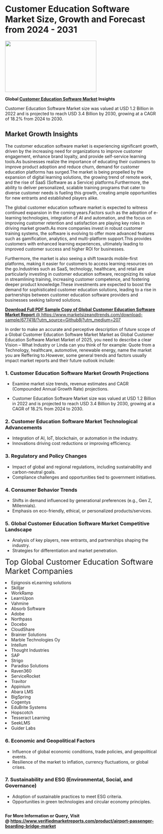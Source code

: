 <H1>Customer Education Software Market Size, Growth and Forecast from 2024 - 2031</H1><img class="aligncenter size-medium wp-image-584254" src="https://thirdeyenews.in/wp-content/uploads/2024/09/Global-Market-Research-300x168.jpeg" alt="" width="300" height="168" /><p><strong>Global&nbsp;<a href="https://www.marketsizeandtrends.com/download-sample/677418/?utm_source=Github8j?utm_medium=207">Customer Education Software Market</a> Insights</strong></p><p>Customer Education Software Market size was valued at USD 1.2 Billion in 2022 and is projected to reach USD 3.4 Billion by 2030, growing at a CAGR of 18.2% from 2024 to 2030.</p><p><h2>Market Growth Insights</h2> <p>The customer education software market is experiencing significant growth, driven by the increasing need for organizations to improve customer engagement, enhance brand loyalty, and provide self-service learning tools.As businesses realize the importance of educating their customers to improve product adoption and reduce churn, demand for customer education platforms has surged.The market is being propelled by the expansion of digital learning solutions, the growing trend of remote work, and the rise of SaaS (Software as a Service) platforms.Furthermore, the ability to deliver personalized, scalable training programs that cater to diverse customer needs is fueling this growth, creating ample opportunities for new entrants and established players alike.</p> <p><a href="#"></a></p> <p>The global customer education software market is expected to witness continued expansion in the coming years.Factors such as the adoption of e-learning technologies, integration of AI and automation, and the focus on improving customer retention and satisfaction are playing key roles in driving market growth.As more companies invest in robust customer training systems, the software is evolving to offer more advanced features such as gamification, analytics, and multi-platform support.This provides customers with enhanced learning experiences, ultimately leading to improved customer success and higher ROI for businesses.</p> <p>Furthermore, the market is also seeing a shift towards mobile-first platforms, making it easier for customers to access learning resources on the go.Industries such as SaaS, technology, healthcare, and retail are particularly investing in customer education software, recognizing its value in streamlining training, increasing customer competence, and fostering deeper product knowledge.These investments are expected to boost the demand for sophisticated customer education solutions, leading to a rise in partnerships between customer education software providers and businesses seeking tailored solutions.</p> <p><a href="#"></p><p><span class=""><strong>Download Full PDF Sample Copy of Global Customer Education Software Market Report</strong> @ <a href="https://www.marketsizeandtrends.com/download-sample/677418/?utm_source=Github8j?utm_medium=207" target="_blank">https://www.marketsizeandtrends.com/download-sample/677418/?utm_source=Github8j?utm_medium=207</a></span></p><p>In order to make an accurate and perceptive description of future scope of a Global&nbsp;Customer Education Software Market Market as Global&nbsp;Customer Education Software Market Market of 2025, you need to describe a clear Vision &ndash; What Industry or Linda can you think of for example: Quote from a Technology, healthcare, automotive, renewable energy, name the market you are Reffering to.However, some general trends and factors usually impact market reports and their future outlook include:</p><h3>1.&nbsp;<strong>Customer Education Software Market Growth Projections</strong></h3><ul><li>Examine market size trends, revenue estimates and CAGR (Compounded Annual Growth Rate) projections.</li><li><p>Customer Education Software Market size was valued at USD 1.2 Billion in 2022 and is projected to reach USD 3.4 Billion by 2030, growing at a CAGR of 18.2% from 2024 to 2030.</p></li></ul><h3>2.&nbsp;<strong>Customer Education Software Market Technological Advancements</strong></h3><ul><li>Integration of AI, IoT, blockchain, or automation in the industry.</li><li>Innovations driving cost reductions or improving efficiency.</li></ul><h3>3.&nbsp;<strong>Regulatory and Policy Changes</strong></h3><ul><li>Impact of global and regional regulations, including sustainability and carbon-neutral goals.</li><li>Compliance challenges and opportunities tied to government initiatives.</li></ul><h3>4.&nbsp;<strong>Consumer Behavior Trends</strong></h3><ul><li>Shifts in demand influenced by generational preferences (e.g., Gen Z, Millennials).</li><li>Emphasis on eco-friendly, ethical, or personalized products/services.</li></ul><h3>5.&nbsp;<strong>Global Customer Education Software Market Competitive Landscape</strong></h3><ul><li>Analysis of key players, new entrants, and partnerships shaping the industry.</li><li>Strategies for differentiation and market penetration.</li></ul><p data-pm-slice="1 1 []"><span style="color: inherit; font-family: inherit; font-size: 25px;">Top Global Customer Education Software Market Companies</span></p><div class="" data-test-id=""><p><li>Epignosis eLearning solutions</li><li> Skilljar</li><li> WorkRamp</li><li> LearnUpon</li><li> Vahmine</li><li> Absorb Software</li><li> Adobe</li><li> Northpass</li><li> Docebo</li><li> CloudShare</li><li> Brainier Solutions</li><li> Marble Technologies Oy</li><li> Intellum</li><li> Thought Industries</li><li> SAP</li><li> Strigo</li><li> Paradiso Solutions</li><li> Raven360</li><li> ServiceRocket</li><li> Travitor</li><li> Appinium</li><li> Abara LMS</li><li> BigSpring</li><li> Cogentys</li><li> EduBrite Systems</li><li> Hopscotch</li><li> Tesseract Learning</li><li> SeekLMS</li><li> Guider Labs</li></p></div><h3>6.&nbsp;<strong>Economic and Geopolitical Factors</strong></h3><ul><li>Influence of global economic conditions, trade policies, and geopolitical events.</li><li>Resilience of the market to inflation, currency fluctuations, or global crises.</li></ul><h3>7.&nbsp;<strong>Sustainability and ESG (Environmental, Social, and Governance)</strong></h3><ul><li>Adoption of sustainable practices to meet ESG criteria.</li><li>Opportunities in green technologies and circular economy principles.</li></ul><h2><strong style="font-size: 14px;">For More Information or Query, Visit @&nbsp;</strong><a style="background-color: #ffffff; font-size: 14px;" href="https://www.marketsizeandtrends.com/report/customer-education-software-market/" target="_blank">https://www.verifiedmarketreports.com/product/airport-passenger-boarding-bridge-market</a></h2>